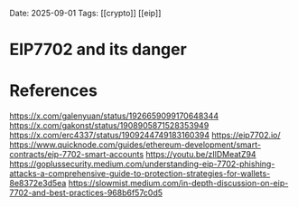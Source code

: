 Date: 2025-09-01
Tags: [[crypto]] [[eip]]

# EIP7702 and its danger

# References
https://x.com/galenyuan/status/1926659099170648344
https://x.com/gakonst/status/1908905871528353949
https://x.com/erc4337/status/1909244749183160394
https://eip7702.io/
https://www.quicknode.com/guides/ethereum-development/smart-contracts/eip-7702-smart-accounts
https://youtu.be/zIlDMeatZ94
https://goplussecurity.medium.com/understanding-eip-7702-phishing-attacks-a-comprehensive-guide-to-protection-strategies-for-wallets-8e8372e3d5ea
https://slowmist.medium.com/in-depth-discussion-on-eip-7702-and-best-practices-968b6f57c0d5

